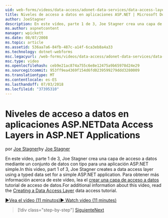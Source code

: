 ```yaml
---
uid: web-forms/videos/data-access/adonet-data-services/data-access-layers-in-aspnet-applications
title: Niveles de acceso a datos en aplicaciones ASP.NET | Microsoft Docs
author: JoeStagner
description: En este vídeo, parte 1 de 3, Joe Stagner crea una capa de acceso a datos mediante un conjunto de datos con tipo para una aplicación ASP.NET simple. Para obtener más información acerca de...
ms.author: aspnetcontent
manager: wpickett
ms.date: 08/07/2008
ms.topic: article
ms.assetid: 536aa7a6-84fb-487c-a14f-6ca3eb8a4a33
ms.technology: dotnet-webforms
msc.legacyurl: /web-forms/videos/data-access/adonet-data-services/data-access-layers-in-aspnet-applications
msc.type: video
ms.openlocfilehash: ceb9e21ac874a755c6e8e12475a9b65978d24e29
ms.sourcegitcommit: 953ff9ea4369f154d6fd0239599279ddd3280009
ms.translationtype: MT
ms.contentlocale: es-ES
ms.lasthandoff: 07/03/2018
ms.locfileid: "37395310"
---
```

<a name="data-access-layers-in-aspnet-applications"></a><span data-ttu-id="e1aef-104">Niveles de acceso a datos en aplicaciones ASP.NET</span><span class="sxs-lookup"><span data-stu-id="e1aef-104">Data Access Layers in ASP.NET Applications</span></span>
====================
<span data-ttu-id="e1aef-105">por [Joe Stagner](https://github.com/JoeStagner)</span><span class="sxs-lookup"><span data-stu-id="e1aef-105">by [Joe Stagner](https://github.com/JoeStagner)</span></span>

<span data-ttu-id="e1aef-106">En este vídeo, parte 1 de 3, Joe Stagner crea una capa de acceso a datos mediante un conjunto de datos con tipo para una aplicación ASP.NET simple.</span><span class="sxs-lookup"><span data-stu-id="e1aef-106">In this video, part 1 of 3, Joe Stagner creates a data access layer using a typed data set for a simple ASP.NET application.</span></span> <span data-ttu-id="e1aef-107">Para obtener más información acerca de este vídeo, lea el [crear una capa de acceso a datos](../../../overview/data-access/introduction/creating-a-data-access-layer-vb.md) tutorial de acceso de datos.</span><span class="sxs-lookup"><span data-stu-id="e1aef-107">For additional information about this video, read the [Creating a Data Access Layer](../../../overview/data-access/introduction/creating-a-data-access-layer-vb.md) data access tutorial.</span></span>

[<span data-ttu-id="e1aef-108">&#9654;Vea el vídeo (11 minutos)</span><span class="sxs-lookup"><span data-stu-id="e1aef-108">&#9654; Watch video (11 minutes)</span></span>](https://channel9.msdn.com/Blogs/ASP-NET-Site-Videos/data-access-layers-in-aspnet-applications)

> [!div class="step-by-step"]
> [<span data-ttu-id="e1aef-109">Siguiente</span><span class="sxs-lookup"><span data-stu-id="e1aef-109">Next</span></span>](how-to-manually-bind-a-dataset-to-a-datagrid.md)
